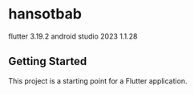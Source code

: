 # hansotbab

flutter 3.19.2
android studio 2023 1.1.28


## Getting Started

This project is a starting point for a Flutter application.


